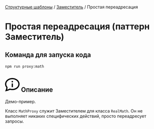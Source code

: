 [Структурные шаблоны](../../#readme) / [Заместитель](../#readme) / Простая переадресация

# Простая переадресация (паттерн Заместитель)

## Команда для запуска кода

```
npm run proxy:math
```

## ![](../../../ui/info.svg) Описание

Демо-пример.

Класс `MathProxy` служит Заместителем для класса `RealMath`. Он не выполняет никаких специфических действий, просто переадресует запросы.
